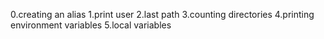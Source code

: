 0.creating an alias
1.print user
2.last path
3.counting directories
4.printing environment variables
5.local variables
